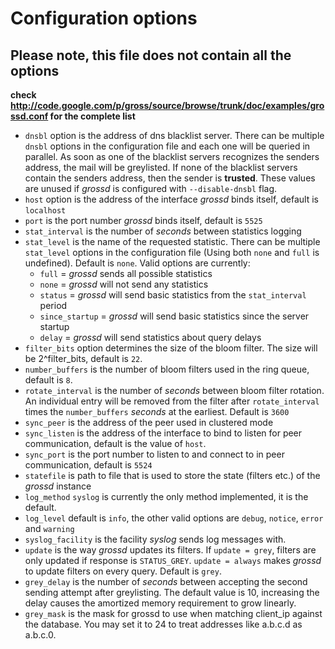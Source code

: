 # Configuration options #

## Please note, this file does not contain all the options ##

**check http://code.google.com/p/gross/source/browse/trunk/doc/examples/grossd.conf for the complete list**

  * `dnsbl` option is the address of dns blacklist server. There can be multiple `dnsbl` options in the configuration file and each one will be queried in parallel. As soon as one of the blacklist servers recognizes the senders address, the mail will be greylisted. If none of the blacklist servers contain the senders address, then the sender is **trusted**. These values are unused if _grossd_ is configured with `--disable-dnsbl` flag.
  * `host` option is the address of the interface _grossd_ binds itself, default is `localhost`
  * `port` is the port number _grossd_ binds itself, default is `5525`
  * `stat_interval` is the number of _seconds_ between statistics logging
  * `stat_level` is the name of the requested statistic. There can be multiple `stat_level` options in the configuration file (Using both `none` and `full` is undefined). Default is `none`. Valid options are currently:
    * `full` = _grossd_ sends all possible statistics
    * `none` = _grossd_ will not send any statistics
    * `status` = _grossd_ will send basic statistics from the `stat_interval` period
    * `since_startup` = _grossd_ will send basic statistics since the server startup
    * `delay` = _grossd_ will send statistics about query delays
  * `filter_bits` option determines the size of the bloom filter. The size will be 2^filter\_bits, default is `22`.
  * `number_buffers` is the number of bloom filters used in the ring queue, default is `8`.
  * `rotate_interval` is the number of _seconds_ between bloom filter rotation. An individual entry will be removed from the filter after `rotate_interval` times the `number_buffers` _seconds_ at the earliest. Default is `3600`
  * `sync_peer` is the address of the peer used in clustered mode
  * `sync_listen` is the address of the interface to bind to listen for peer communication, default is the value of `host`.
  * `sync_port` is the port number to listen to and connect to in peer communication, default is `5524`
  * `statefile` is path to file that is used to store the state (filters etc.) of the _grossd_ instance
  * `log_method` `syslog` is currently the only method implemented, it is the default.
  * `log_level` default is `info`, the other valid options are `debug`, `notice`, `error` and `warning`
  * `syslog_facility` is the facility _syslog_ sends log messages with.
  * `update` is the way _grossd_ updates its filters. If `update = grey`, filters are only updated if response is `STATUS_GREY`. `update = always` makes _grossd_ to update filters on every query. Default is `grey`.
  * `grey_delay` is the number of _seconds_ between accepting the second sending attempt after greylisting. The default value is 10, increasing the delay causes the amortized memory requirement to grow linearly.
  * `grey_mask` is the mask for grossd to use when matching client\_ip against the database. You may set it to 24 to treat  addresses like a.b.c.d as a.b.c.0.